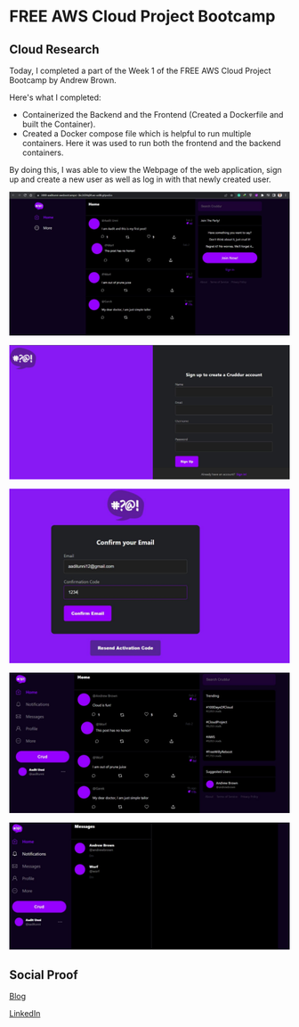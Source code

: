 # FREE AWS Cloud Project Bootcamp

## Cloud Research

Today, I completed a part of the Week 1 of the FREE AWS Cloud Project Bootcamp by Andrew Brown.

Here's what I completed:
- Containerized the Backend and the Frontend (Created a Dockerfile and built the Container).
- Created a Docker compose file which is helpful to run multiple containers. Here it was used to run both the frontend and the backend containers.

By doing this, I was able to view the Webpage of the web application, sign up and create a new user as well as log in with that newly created user.

![Screenshot](https://github.com/aaditunni/100DaysOfCloud/blob/main/Journey/055/day55.JPG)

![Screenshot](https://github.com/aaditunni/100DaysOfCloud/blob/main/Journey/055/day55.1.JPG)

![Screenshot](https://github.com/aaditunni/100DaysOfCloud/blob/main/Journey/055/day55.2.JPG)

![Screenshot](https://github.com/aaditunni/100DaysOfCloud/blob/main/Journey/055/day55.3.JPG)

![Screenshot](https://github.com/aaditunni/100DaysOfCloud/blob/main/Journey/055/day55.4.JPG)


## Social Proof

[Blog](https://dev.to/aaditunni/free-aws-cloud-project-bootcamp-2e7f)

[LinkedIn](https://www.linkedin.com/posts/aaditunni_100daysofcloud-aws-cloud-activity-7035009494929543168-6gVy?utm_source=share&utm_medium=member_desktop)
